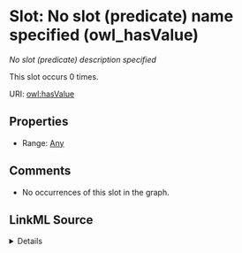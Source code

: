 

# Slot: No slot (predicate) name specified (owl_hasValue)


_No slot (predicate) description specified_






This slot occurs 0 times.


URI: [owl:hasValue](http://www.w3.org/2002/07/owl#hasValue)



<!-- no inheritance hierarchy -->








## Properties

* Range: [Any](../classes/Any.md)





## Comments

* No occurrences of this slot in the graph.



## LinkML Source

<details>

```yaml
name: owl_hasValue
annotations:
  count:
    tag: count
    value: 0
description: No slot (predicate) description specified
title: No slot (predicate) name specified
comments:
- No occurrences of this slot in the graph.
from_schema: spatial-kg
rank: 1000
domain: owl_hasValue
slot_uri: owl:hasValue
alias: owl_hasValue
range: Any

```
</details>